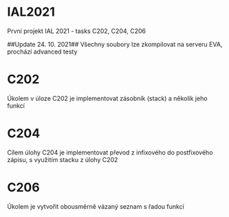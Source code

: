 # IAL2021
První projekt IAL 2021 - tasks C202, C204, C206

##Update 24. 10. 2021##
Všechny soubory lze zkompilovat na serveru EVA, prochází advanced testy
# C202
Úkolem v úloze C202 je implementovat zásobník (stack) a několik jeho funkcí
# C204
Cílem úlohy C204 je implementovat převod z infixového do postfixového zápisu, s využitím stacku z úlohy C202
# C206
Úkolem je vytvořit obousměrně vázaný seznam s řadou funkcí
